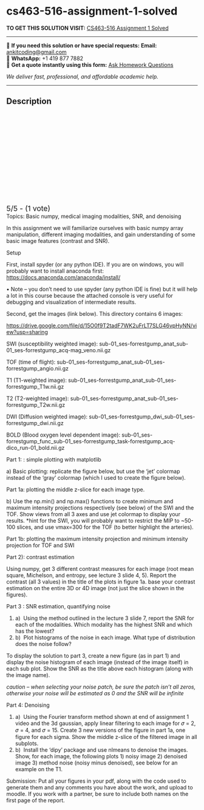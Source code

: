 # cs463-516-assignment-1-solved
**TO GET THIS SOLUTION VISIT:** [CS463-516 Assignment 1 Solved](https://www.ankitcodinghub.com/product/cs463-516-assignment-1-solved/)


---

📩 **If you need this solution or have special requests:** **Email:** ankitcoding@gmail.com  
📱 **WhatsApp:** +1 419 877 7882  
📄 **Get a quote instantly using this form:** [Ask Homework Questions](https://www.ankitcodinghub.com/services/ask-homework-questions/)

*We deliver fast, professional, and affordable academic help.*

---

<h2>Description</h2>



<div class="kk-star-ratings kksr-auto kksr-align-center kksr-valign-top" data-payload="{&quot;align&quot;:&quot;center&quot;,&quot;id&quot;:&quot;95791&quot;,&quot;slug&quot;:&quot;default&quot;,&quot;valign&quot;:&quot;top&quot;,&quot;ignore&quot;:&quot;&quot;,&quot;reference&quot;:&quot;auto&quot;,&quot;class&quot;:&quot;&quot;,&quot;count&quot;:&quot;1&quot;,&quot;legendonly&quot;:&quot;&quot;,&quot;readonly&quot;:&quot;&quot;,&quot;score&quot;:&quot;5&quot;,&quot;starsonly&quot;:&quot;&quot;,&quot;best&quot;:&quot;5&quot;,&quot;gap&quot;:&quot;4&quot;,&quot;greet&quot;:&quot;Rate this product&quot;,&quot;legend&quot;:&quot;5\/5 - (1 vote)&quot;,&quot;size&quot;:&quot;24&quot;,&quot;title&quot;:&quot;CS463-516 Assignment 1 Solved&quot;,&quot;width&quot;:&quot;138&quot;,&quot;_legend&quot;:&quot;{score}\/{best} - ({count} {votes})&quot;,&quot;font_factor&quot;:&quot;1.25&quot;}">

<div class="kksr-stars">

<div class="kksr-stars-inactive">
            <div class="kksr-star" data-star="1" style="padding-right: 4px">


<div class="kksr-icon" style="width: 24px; height: 24px;"></div>
        </div>
            <div class="kksr-star" data-star="2" style="padding-right: 4px">


<div class="kksr-icon" style="width: 24px; height: 24px;"></div>
        </div>
            <div class="kksr-star" data-star="3" style="padding-right: 4px">


<div class="kksr-icon" style="width: 24px; height: 24px;"></div>
        </div>
            <div class="kksr-star" data-star="4" style="padding-right: 4px">


<div class="kksr-icon" style="width: 24px; height: 24px;"></div>
        </div>
            <div class="kksr-star" data-star="5" style="padding-right: 4px">


<div class="kksr-icon" style="width: 24px; height: 24px;"></div>
        </div>
    </div>

<div class="kksr-stars-active" style="width: 138px;">
            <div class="kksr-star" style="padding-right: 4px">


<div class="kksr-icon" style="width: 24px; height: 24px;"></div>
        </div>
            <div class="kksr-star" style="padding-right: 4px">


<div class="kksr-icon" style="width: 24px; height: 24px;"></div>
        </div>
            <div class="kksr-star" style="padding-right: 4px">


<div class="kksr-icon" style="width: 24px; height: 24px;"></div>
        </div>
            <div class="kksr-star" style="padding-right: 4px">


<div class="kksr-icon" style="width: 24px; height: 24px;"></div>
        </div>
            <div class="kksr-star" style="padding-right: 4px">


<div class="kksr-icon" style="width: 24px; height: 24px;"></div>
        </div>
    </div>
</div>


<div class="kksr-legend" style="font-size: 19.2px;">
            5/5 - (1 vote)    </div>
    </div>
<div class="page" title="Page 1">
<div class="layoutArea">
<div class="column">
Topics: Basic numpy, medical imaging modalities, SNR, and denoising

In this assignment we will familiarize ourselves with basic numpy array manipulation, different imaging modalities, and gain understanding of some basic image features (contrast and SNR).

Setup

First, install spyder (or any python IDE). If you are on windows, you will probably want to install anaconda first: https://docs.anaconda.com/anaconda/install/

• Note – you don’t need to use spyder (any python IDE is fine) but it will help a lot in this course because the attached console is very useful for debugging and visualization of intermediate results.

Second, get the images (link below). This directory contains 6 images:

https://drive.google.com/file/d/15O0f9T2tadF7WK2uFrLT7SLG46vpHyNN/view?usp=sharing

SWI (susceptibility weighted image): sub-01_ses-forrestgump_anat_sub-01_ses-forrestgump_acq-mag_veno.nii.gz

TOF (time of flight): sub-01_ses-forrestgump_anat_sub-01_ses-forrestgump_angio.nii.gz

T1 (T1-weighted image): sub-01_ses-forrestgump_anat_sub-01_ses-forrestgump_T1w.nii.gz

T2 (T2-weighted image): sub-01_ses-forrestgump_anat_sub-01_ses-forrestgump_T2w.nii.gz

DWI (Diffusion weighted image): sub-01_ses-forrestgump_dwi_sub-01_ses-forrestgump_dwi.nii.gz

BOLD (Blood oxygen level dependent image): sub-01_ses-forrestgump_func_sub-01_ses-forrestgump_task-forrestgump_acq-dico_run-01_bold.nii.gz

Part 1: : simple plotting with matplotlib

a) Basic plotting: replicate the figure below, but use the ‘jet’ colormap instead of the ‘gray’ colormap (which I used to create the figure below).

</div>
</div>
</div>
<div class="page" title="Page 2">
<div class="layoutArea">
<div class="column">
Part 1a: plotting the middle z-slice for each image type.

b) Use the np.min() and np.max() functions to create minimum and maximum intensity projections respectively (see below) of the SWI and the TOF. Show views from all 3 axes and use jet colormap to display your results. *hint for the SWI, you will probably want to restrict the MIP to ~50-100 slices, and use vmax=300 for the TOF (to better highlight the arteries).

Part 1b: plotting the maximum intensity projection and minimum intensity projection for TOF and SWI

</div>
</div>
</div>
<div class="page" title="Page 3">
<div class="layoutArea">
<div class="column">
Part 2): contrast estimation

Using numpy, get 3 different contrast measures for each image (root mean square, Michelson, and entropy, see lecture 3 slide 4, 5). Report the contrast (all 3 values) in the title of the plots in figure 1a. base your contrast estimation on the entire 3D or 4D image (not just the slice shown in the figures).

Part 3 : SNR estimation, quantifying noise

<ol>
<li>a) &nbsp;Using the method outlined in the lecture 3 slide 7, report the SNR for each of the modalities.
Which modality has the highest SNR and which has the lowest?
</li>
<li>b) &nbsp;Plot histograms of the noise in each image. What type of distribution does the noise follow?</li>
</ol>
To display the solution to part 3, create a new figure (as in part 1) and display the noise histogram of each image (instead of the image itself) in each sub plot. Show the SNR as the title above each histogram (along with the image name).

*caution – when selecting your noise patch, be sure the patch isn’t all zeros, otherwise your noise will be estimated as 0 and the SNR will be infinite*

Part 4: Denoising

<ol>
<li>a) &nbsp;Using the Fourier transform method shown at end of assignment 1 video and the 3d gaussian,
apply linear filtering to each image for 𝜎 = 2, 𝜎 = 4, and 𝜎 = 15. Create 3 new versions of the figure in part 1a, one figure for each sigma. Show the middle z-slice of the filtered image in all subplots.
</li>
<li>b) &nbsp;Install the ‘dipy’ package and use nlmeans to denoise the images. Show, for each image, the following plots 1) noisy image 2) denoised image 3) method noise (noisy minus denoised), see below for an example on the T1.</li>
</ol>
Submission: Put all your figures in your pdf, along with the code used to generate them and any comments you have about the work, and upload to moodle. If you work with a partner, be sure to include both names on the first page of the report.

</div>
</div>
</div>
